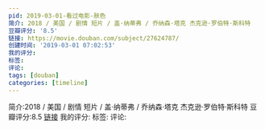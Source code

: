 ```yaml
---
pid: 2019-03-01-看过电影-肤色
简介: 2018 / 美国 / 剧情 短片 / 盖·纳蒂弗 / 乔纳森·塔克 杰克逊·罗伯特·斯科特
豆瓣评分: '8.5'
链接: https://movie.douban.com/subject/27624787/
创建时间: '2019-03-01 07:02:53'
我的评分:
标签:
评论:
tags: [douban]
categories: [timeline]
---
```

简介:2018 / 美国 / 剧情 短片 / 盖·纳蒂弗 / 乔纳森·塔克 杰克逊·罗伯特·斯科特
豆瓣评分:8.5
[链接](https://movie.douban.com/subject/27624787/)
我的评分:
标签:
评论:
